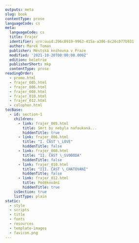 ```yaml
---
outputs: meta
slug: book
contentType: prose
languageCode: cs
meta:
  languageCode: cs
  title: Frajer
  identifier: urn:uuid:296c0919-9963-415a-a386-6c26c077b931
  author: Marek Toman
  publisher: Městská knihovna v Praze
  modified: '2021-10-20T00:00:00.000Z'
  edition: beletrie
  publisherShort: mkp
  contentType: prose
readingOrder:
  - promo.html
  - frajer_005.html
  - frajer_006.html
  - frajer_008.html
  - frajer_010.html
  - frajer_012.html
  - colophon.html
tocBase:
  - id: section-1
    children:
      - link: frajer_005.html
        title: Smrt by nebyla nafoukaná...
        hiddenTitle: true
      - link: frajer_006.html
        title: "I. ČÁST \_LOVE"
        hiddenTitle: false
      - link: frajer_008.html
        title: "II. ČÁST \_SVOBODA"
        hiddenTitle: false
      - link: frajer_010.html
        title: "III. ČÁST \_CHATOVÁNÍ"
        hiddenTitle: false
      - link: frajer_012.html
        title: Poděkování
        hiddenTitle: true
    isSection: true
    listType: plain
static:
  - style
  - scripts
  - title
  - fonts
  - resources
  - template-images
  - favicon.png
---
```

